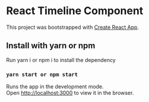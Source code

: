 # React Timeline Component

This project was bootstrapped with [Create React App](https://github.com/facebook/create-react-app).

## Install with yarn or npm

Run yarn i or npm i to install the dependency

### `yarn start or npm start`

Runs the app in the development mode.\
Open [http://localhost:3000](http://localhost:3000) to view it in the browser.



